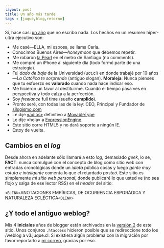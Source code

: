 ```yaml
---
layout: post
title: Un año más tarde 
tags : [juque,blog,retorno]
--- 
```

Sí, hace casi [un año](<http://v3.juque.cl/weblog/2009/04/15/josa-manuel-saez-torres.html> "José Manuel Saez") que no escribo nada. Los hechos en un resumen hiper-ultra ejecutivo son:

* Me casé—ELLA, mi esposa, se llama Carla.
* Conocimos Buenos Aires—_honeymoon_ que debemos repetir.
* Me robaron [la Pearl](<http://worldwide.blackberry.com/blackberrypearl/> "BB Pearl") en el metro de Santiago (no comments).
* Me compré un iPhone al siguiente día (todo formó parte de una estrategia).
* Fui _dado de baja_ de la Universidad (uct.cl) en donde trabajé por 10 años—_La Católica te sorprende_ (antiguo slogan). **Moraleja**: Nunca pienses que tu esfuerzo es **valorado** cuando nada hace indicar eso.
* Me hicieron un favor al destituirme. Cuando el tiempo pasa ves en perspectiva y todo calza a la perfección.
* Soy *freelance* full time (sueño **cumplido**).
* Pronto seré, con todas las de la ley: CEO, Principal y Fundador de [silogismo.com](<http://silogismo.com> "Silogismo.com")
* Le dije [«adiós»](<http://twitter.com/juque/status/12008343637>) definitivo a [MovableType](<http://www.movabletype.org/>)
* Le dije «hola» a [ExpressionEngine](<http://expressionengine.com/>).
* Este sitio corre HTML5 y no dará soporte a ningún IE.
* Estoy de vuelta.

## Cambios en el _log_ ##

Desde ahora en adelante sólo llamaré a esto _log_, demasiado *geek*, lo se, **FACT**: nunca comulgué con el concepto de blog como sitio web con entradas cronológicas donde un *idiota* pública cosas y luego _gente muy astuta e inteligente_ comenta lo que el retardado _posteó_. Este sitio es simplemente *mi sitio web personal*, donde publicaré lo que usted ve (no sea flojo y salga de ese lector RSS) en el _header_ del sitio:

<code>&lt;BLINK&gt;</code>ANOTACIONES EMPÍRICAS, DE OCURRENCIA ESPORÁDICA Y NATURALEZA ECLÉCTICA<code>&lt;BLINK&gt;</code>

## ¿Y todo el antiguo weblog? ##

Mis 4 **iniciales** años de blogger están archivados en la [versión 3](<http://v3.juque.cl> "juque versión 3 - archivo") de este sitio. Unos conjuros <code>.htaccess</code> hicieron posible que se redireccione todo los /weblog a v3.juque.cl. Si existiera algún problema con la migración por favor reportarlo a [mi correo](<http://juque.cl/contacto>), gracias por eso.
